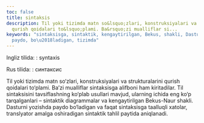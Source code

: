 ```yaml
---
toc: false
title: sintaksis
description: Til yoki tizimda matn so&lsquo;zlari, konstruksiyalari va strukturalarini
  qurish qoidalari to&lsquo;plami. Ba&rsquo;zi mualliflar si...
keywords: "sintaksisga, sintaktik, kengaytirilgan, Bekus, shakli, Dasturni, yozishda,
  paydo, bo\u2018ladigan, tizimda"
---
```


Ingliz tilida:
:   syntaxis

Rus tilida:
:   синтаксис

Til yoki tizimda matn so‘zlari, konstruksiyalari va strukturalarini qurish qoidalari to‘plami. Ba’zi mualliflar sintaksisga alifboni ham kiritadilar. Til sintaksisini tavsiflashning ko‘plab usullari mavjud, ularning ichida eng ko‘p tarqalganlari – sintaktik diagrammalar va kengaytirilgan Bekus-Naur shakli. Dasturni yozishda paydo bo‘ladigan va faqat sintaksisga taalluqli xatolar, translyator amalga oshiradigan sintaktik tahlil paytida aniqlanadi.